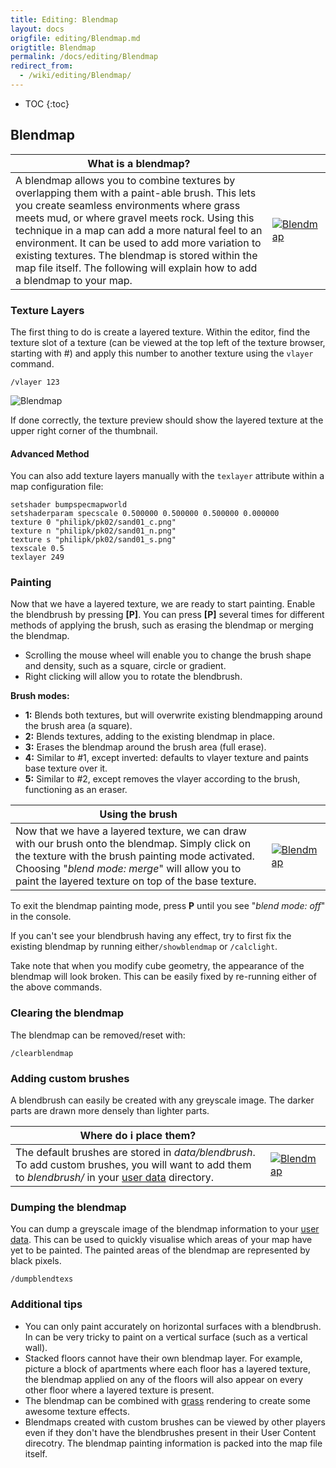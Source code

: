 ```yaml
---
title: Editing: Blendmap
layout: docs
origfile: editing/Blendmap.md
origtitle: Blendmap
permalink: /docs/editing/Blendmap
redirect_from:
  - /wiki/editing/Blendmap/
---
```

* TOC
{:toc}

## Blendmap

| **What is a blendmap?** | |
|-|-|
A blendmap allows you to combine textures by overlapping them with a paint-able brush. This lets you create seamless environments where grass meets mud, or where gravel meets rock. Using this technique in a map can add a more natural feel to an environment. It can be used to add more variation to existing textures. The blendmap is stored within the map file itself. The following will explain how to add a blendmap to your map. | [![Blendmap](images/editing/blendmap01.jpg "Examples of blendmap usage")](images/editing/blendmap01.jpg) |

### Texture Layers

The first thing to do is create a layered texture. Within the editor, find the texture slot of a texture (can be viewed at the top left of the texture browser, starting with #) and apply this number to another texture using the `vlayer` command.

`/vlayer 123`

![Blendmap](images/editing/blendmap02.jpg "The texture browser")

If done correctly, the texture preview should show the layered texture at the upper right corner of the thumbnail.

#### Advanced Method

You can also add texture layers manually with the `texlayer` attribute within a map configuration file:

```
setshader bumpspecmapworld
setshaderparam specscale 0.500000 0.500000 0.500000 0.000000
texture 0 "philipk/pk02/sand01_c.png"
texture n "philipk/pk02/sand01_n.png"
texture s "philipk/pk02/sand01_s.png"
texscale 0.5
texlayer 249
```

### Painting

 Now that we have a layered texture, we are ready to start painting. Enable the blendbrush by pressing **[P]**. You can press **[P]** several times for different methods of applying the brush, such as erasing the blendmap or merging the blendmap.

- Scrolling the mouse wheel will enable you to change the brush shape and density, such as a square, circle or gradient.
- Right clicking will allow you to rotate the blendbrush.

**Brush modes:**

-   **1:** Blends both textures, but will overwrite existing blendmapping around the brush area (a square).
-   **2:** Blends textures, adding to the existing blendmap in place.
-   **3:** Erases the blendmap around the brush area (full erase).
-   **4:** Similar to \#1, except inverted: defaults to vlayer texture and paints base texture over it.
-   **5:** Similar to \#2, except removes the vlayer according to the brush, functioning as an eraser.

| **Using the brush** | |
|-|-|
Now that we have a layered texture, we can draw with our brush onto the blendmap. Simply click on the texture with the brush painting mode activated. Choosing "*blend mode: merge*" will allow you to paint the layered texture on top of the base texture. | [![Blendmap](images/editing/blendmap03.jpg "Painting with a blend brush")](images/editing/blendmap03.jpg) |

To exit the blendmap painting mode, press **P** until you see "*blend mode: off*" in the console.

If you can't see your blendbrush having any effect, try to first fix the existing blendmap by running either`/showblendmap` or `/calclight`.

Take note that when you modify cube geometry, the appearance of the blendmap will look broken. This can be easily fixed by re-running either of the above commands.

### Clearing the blendmap

The blendmap can be removed/reset with:

`/clearblendmap`

### Adding custom brushes

A blendbrush can easily be created with any greyscale image. The darker parts are drawn more densely than lighter parts.

| **Where do i place them?** | |
|-|-|
| The default brushes are stored in *data/blendbrush*. To add custom brushes, you will want to add them to *blendbrush/* in your [user data](FAQ#where-do-i-find-screenshots-logs-and-other-user-data) directory. | [![Blendmap](images/editing/blendmap04.jpg "A custom blendbrush used to paint stripes")](images/editing/blendmap04.jpg) |

### Dumping the blendmap

You can dump a greyscale image of the blendmap information to your [user data](FAQ#where-do-i-find-screenshots-logs-and-other-user-data). This can be used to quickly visualise which areas of your map have yet to be painted. The painted areas of the blendmap are represented by black pixels.

`/dumpblendtexs`

### Additional tips

-   You can only paint accurately on horizontal surfaces with a blendbrush. In can be very tricky to paint on a vertical surface (such as a vertical wall).
-   Stacked floors cannot have their own blendmap layer. For example, picture a block of apartments where each floor has a layered texture, the blendmap applied on any of the floors will also appear on every other floor where a layered texture is present.
-   The blendmap can be combined with [grass](grass "wikilink") rendering to create some awesome texture effects.
-   Blendmaps created with custom brushes can be viewed by other players even if they don't have the blendbrushes present in their User Content direcotry. The blendmap painting information is packed into the map file itself.
